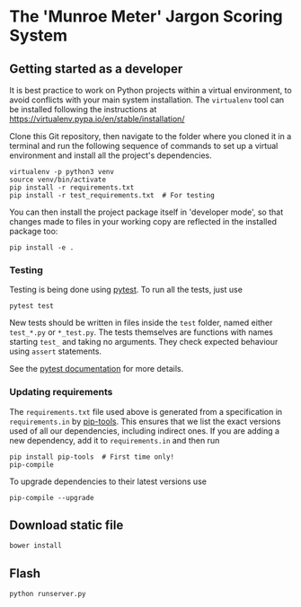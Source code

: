 # The 'Munroe Meter' Jargon Scoring System

## Getting started as a developer

It is best practice to work on Python projects within a virtual environment,
to avoid conflicts with your main system installation. The `virtualenv` tool
can be installed following the instructions at
https://virtualenv.pypa.io/en/stable/installation/

Clone this Git repository, then navigate to the folder where you cloned it
in a terminal and run the following sequence of commands to set up a virtual
environment and install all the project's dependencies.

```
virtualenv -p python3 venv
source venv/bin/activate
pip install -r requirements.txt
pip install -r test_requirements.txt  # For testing
```

You can then install the project package itself in 'developer mode', so that
changes made to files in your working copy are reflected in the installed
package too:

```
pip install -e .
```

### Testing

Testing is being done using [pytest][pytest]. To run all the tests, just use

```
pytest test
```

New tests should be written in files inside the `test` folder, named either
`test_*.py` or `*_test.py`. The tests themselves are functions with names
starting `test_` and taking no arguments. They check expected behaviour using
`assert` statements.

See the [pytest documentation][test-discovery] for more details.

### Updating requirements

The `requirements.txt` file used above is generated from a specification in
`requirements.in` by [pip-tools][pip-tools]. This ensures that we list the
exact versions used of all our dependencies, including indirect ones. If you
are adding a new dependency, add it to `requirements.in` and then run

```
pip install pip-tools  # First time only!
pip-compile
```

To upgrade dependencies to their latest versions use

```
pip-compile --upgrade
```

## Download static file

```
bower install
```

## Flash

```
python runserver.py
```

[pytest]: http://doc.pytest.org/en/latest/contents.html
[pip-tools]: https://github.com/nvie/pip-tools
[test-discovery]: http://doc.pytest.org/en/latest/goodpractices.html#test-discovery
